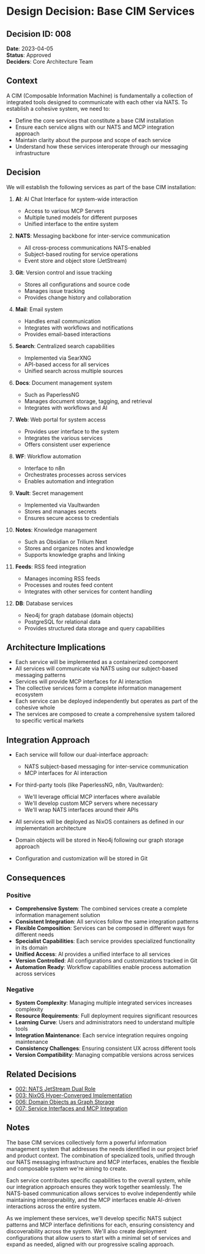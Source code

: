 # Design Decision: Base CIM Services

## Decision ID: 008

**Date**: 2023-04-05  
**Status**: Approved  
**Deciders**: Core Architecture Team  

## Context

A CIM (Composable Information Machine) is fundamentally a collection of integrated tools designed to communicate with each other via NATS. To establish a cohesive system, we need to:

- Define the core services that constitute a base CIM installation
- Ensure each service aligns with our NATS and MCP integration approach
- Maintain clarity about the purpose and scope of each service
- Understand how these services interoperate through our messaging infrastructure

## Decision

We will establish the following services as part of the base CIM installation:

1. **AI**: AI Chat Interface for system-wide interaction
   - Access to various MCP Servers
   - Multiple tuned models for different purposes
   - Unified interface to the entire system

2. **NATS**: Messaging backbone for inter-service communication
   - All cross-process communications NATS-enabled
   - Subject-based routing for service operations
   - Event store and object store (JetStream)

3. **Git**: Version control and issue tracking
   - Stores all configurations and source code
   - Manages issue tracking
   - Provides change history and collaboration

4. **Mail**: Email system
   - Handles email communication
   - Integrates with workflows and notifications
   - Provides email-based interactions

5. **Search**: Centralized search capabilities
   - Implemented via SearXNG
   - API-based access for all services
   - Unified search across multiple sources

6. **Docs**: Document management system
   - Such as PaperlessNG
   - Manages document storage, tagging, and retrieval
   - Integrates with workflows and AI

7. **Web**: Web portal for system access
   - Provides user interface to the system
   - Integrates the various services
   - Offers consistent user experience

8. **WF**: Workflow automation
   - Interface to n8n
   - Orchestrates processes across services
   - Enables automation and integration

9. **Vault**: Secret management
   - Implemented via Vaultwarden
   - Stores and manages secrets
   - Ensures secure access to credentials

10. **Notes**: Knowledge management
    - Such as Obsidian or Trilium Next
    - Stores and organizes notes and knowledge
    - Supports knowledge graphs and linking

11. **Feeds**: RSS feed integration
    - Manages incoming RSS feeds
    - Processes and routes feed content
    - Integrates with other services for content handling

12. **DB**: Database services
    - Neo4j for graph database (domain objects)
    - PostgreSQL for relational data
    - Provides structured data storage and query capabilities

## Architecture Implications

- Each service will be implemented as a containerized component
- All services will communicate via NATS using our subject-based messaging patterns
- Services will provide MCP interfaces for AI interaction
- The collective services form a complete information management ecosystem
- Each service can be deployed independently but operates as part of the cohesive whole
- The services are composed to create a comprehensive system tailored to specific vertical markets

## Integration Approach

- Each service will follow our dual-interface approach:
  - NATS subject-based messaging for inter-service communication
  - MCP interfaces for AI interaction

- For third-party tools (like PaperlessNG, n8n, Vaultwarden):
  - We'll leverage official MCP interfaces where available
  - We'll develop custom MCP servers where necessary
  - We'll wrap NATS interfaces around their APIs

- All services will be deployed as NixOS containers as defined in our implementation architecture
- Domain objects will be stored in Neo4j following our graph storage approach
- Configuration and customization will be stored in Git

## Consequences

### Positive

- **Comprehensive System**: The combined services create a complete information management solution
- **Consistent Integration**: All services follow the same integration patterns
- **Flexible Composition**: Services can be composed in different ways for different needs
- **Specialist Capabilities**: Each service provides specialized functionality in its domain
- **Unified Access**: AI provides a unified interface to all services
- **Version Controlled**: All configurations and customizations tracked in Git
- **Automation Ready**: Workflow capabilities enable process automation across services

### Negative

- **System Complexity**: Managing multiple integrated services increases complexity
- **Resource Requirements**: Full deployment requires significant resources
- **Learning Curve**: Users and administrators need to understand multiple tools
- **Integration Maintenance**: Each service integration requires ongoing maintenance
- **Consistency Challenges**: Ensuring consistent UX across different tools
- **Version Compatibility**: Managing compatible versions across services

## Related Decisions

- [002: NATS JetStream Dual Role](002-nats-jetstream-dual-role.md)
- [003: NixOS Hyper-Converged Implementation](003-nixos-hyperconverged-implementation.md)
- [006: Domain Objects as Graph Storage](006-domain-objects-graph-storage.md)
- [007: Service Interfaces and MCP Integration](007-service-interfaces-and-mcp-integration.md)

## Notes

The base CIM services collectively form a powerful information management system that addresses the needs identified in our project brief and product context. The combination of specialized tools, unified through our NATS messaging infrastructure and MCP interfaces, enables the flexible and composable system we're aiming to create.

Each service contributes specific capabilities to the overall system, while our integration approach ensures they work together seamlessly. The NATS-based communication allows services to evolve independently while maintaining interoperability, and the MCP interfaces enable AI-driven interactions across the entire system.

As we implement these services, we'll develop specific NATS subject patterns and MCP interface definitions for each, ensuring consistency and discoverability across the system. We'll also create deployment configurations that allow users to start with a minimal set of services and expand as needed, aligned with our progressive scaling approach. 